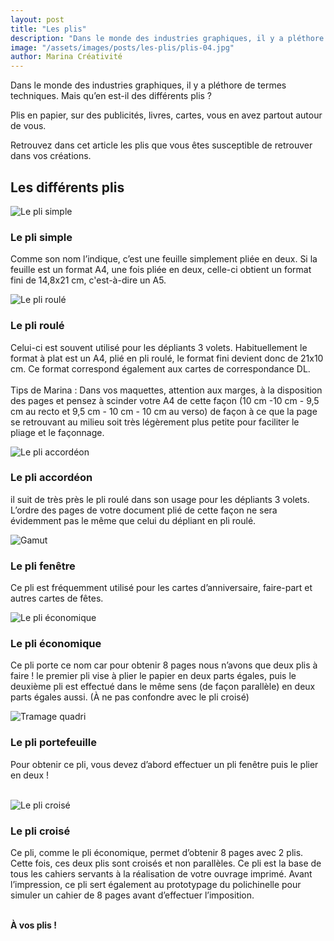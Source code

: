 ```yaml
---
layout: post
title: "Les plis"
description: "Dans le monde des industries graphiques, il y a pléthore de termes techniques. Mais qu’en est-il des différents plis ?"
image: "/assets/images/posts/les-plis/plis-04.jpg"
author: Marina Créativité
---
```

Dans le monde des industries graphiques, il y a pléthore de termes techniques. Mais qu’en est-il des différents plis ?

Plis en papier, sur des publicités, livres, cartes, vous en avez partout autour de vous. 

Retrouvez dans cet article les plis que vous êtes susceptible de retrouver dans vos créations.

## Les différents plis
<div class="container container-row centered-content">
    <div>
        <img alt="Le pli simple" class="medium" src="{{"/assets/images/posts/les-plis/PLI-SIMPLE.png" | relative_url }}" />
    </div>
    <div class="container-item-1">
     <h3>Le pli simple</h3>
        <p>
            Comme son nom l’indique, c’est une feuille simplement pliée en deux. Si la feuille est un format A4, une fois pliée en deux, celle-ci obtient un format fini de 14,8x21 cm, c'est-à-dire un A5. 
        </p>
    </div>
</div>    

<div class="container container-row centered-content">    
    <div>
        <img alt="Le pli roulé" class="medium" src="{{"/assets/images/posts/les-plis/PLI-ROULE.png" | relative_url }}" />
    </div>
    <div class="container-item-1">
        <h3>Le pli roulé</h3>
        <p>
            Celui-ci est souvent utilisé pour les dépliants 3 volets. Habituellement le format à plat est un A4, plié en pli roulé, le format fini devient donc de 21x10 cm. Ce format correspond également aux cartes de correspondance DL. <br><br>
            Tips de Marina : Dans vos maquettes, attention aux marges, à la disposition des pages et pensez à scinder votre A4 de cette façon (10 cm -10 cm - 9,5 cm au recto et 9,5 cm - 10 cm - 10 cm au verso) de façon à ce que la page se retrouvant au milieu soit très légèrement plus petite pour faciliter le pliage et le façonnage. 
        </p>
    </div>
</div>

<div class="container container-row centered-content">    
    <div>
        <img alt="Le pli accordéon" class="medium" src="{{"/assets/images/posts/les-plis/PLI-ACCORDEON.png" | relative_url }}" />
    </div>
    <div class="container-item-1">
        <h3>Le pli accordéon</h3>
        <p>
           il suit de très près le pli roulé dans son usage pour les dépliants 3 volets. L’ordre des pages de votre document plié de cette façon ne sera évidemment pas le même que celui du dépliant en pli roulé.
        </p>
    </div>
</div>

<div class="container container-row centered-content">    
    <div>
        <img alt="Gamut" class="medium" src="{{"/assets/images/posts/les-plis/PLI-FENETRE.png" | relative_url }}" />
    </div>
    <div class="container-item-1">
        <h3>Le pli fenêtre</h3>
        <p>
            Ce pli est fréquemment utilisé pour les cartes d’anniversaire, faire-part et autres cartes de fêtes.
        </p>
    </div>
</div>

<div class="container container-row centered-content">    
    <div>
        <img alt="Le pli économique" class="medium" src="{{"/assets/images/posts/les-plis/PLI-ECONOMIQUE.png" | relative_url }}" />
    </div>
    <div class="container-item-1">
        <h3>Le pli économique</h3>
        <p>
            Ce pli porte ce nom car pour obtenir 8 pages nous n’avons que deux plis à faire ! le premier pli vise à plier le papier en deux parts égales, puis le deuxième pli est effectué dans le même sens (de façon parallèle) en deux parts égales aussi. (À ne pas confondre avec le pli croisé)
        </p>
    </div>
</div>

<div class="container container-row centered-content">    
    <div>
        <img alt="Tramage quadri" class="medium" src="{{"/assets/images/posts/les-plis/PLI-PORTE-FEUILLE.png" | relative_url }}" />
    </div>
    <div class="container-item-1">
        <h3>Le pli portefeuille</h3>
        <p>
            Pour obtenir ce pli, vous devez d’abord effectuer un pli fenêtre puis le plier en deux ! <br/><br/>
        </p>
    </div>
</div>

<div class="container container-row centered-content">    
    <div>
        <img alt="Le pli croisé" class="medium" src="{{"/assets/images/posts/les-plis/PLI-CROISE.png" | relative_url }}" />
    </div>
    <div class="container-item-1">
        <h3>Le pli croisé</h3>
        <p>
            Ce pli, comme le pli économique, permet d’obtenir 8 pages avec 2 plis. Cette fois, ces deux plis sont croisés et non parallèles. Ce pli est la base de tous les cahiers servants à la réalisation de votre ouvrage imprimé. Avant l’impression, ce pli sert également au prototypage du polichinelle pour simuler un cahier de 8 pages avant d’effectuer l’imposition. <br/><br/>
        </p>
    </div>
</div>


<p><b>À vos plis !</b></p>